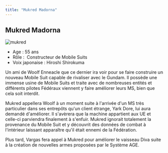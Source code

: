 ```yaml
---
title: "Mukred Madorna"
---
```


Mukred Madorna
--------------

![mukred](/images/stories/saga/gundamage/persos/mukred.png)
- Age : 55 ans  
- Rôle :  Constructeur de Mobile Suits  
- Voix japonaise : Hiroshi Shirokuma


Un ami de Woolf Enneacle que ce dernier ira voir pour se faire construire un nouveau Mobile Suit capable de rivaliser avec le Gundam. Il possède une immense usine de Mobile Suits et traite avec de nombreuses entités et différents pilotes Fédéraux viennent y faire améliorer leurs MS, bien que cela soit interdit. 


Mukred appellera Woolf à un moment suite à l'arrivée d'un MS très particulier dans ses entrepôts qu'un client étrange, Yark Dore, lui aura demandé d'améliorer. Il s'avèrera que la machine appartient aux UE et celle-ci parviendra finalement à s'enfuir. Mukred ignorait totalement la provenance du Mobile Suit et y découvrit des données de combat à l'intérieur laissant apparaître qu'il était ennemi de la Fédération.


Plus tard, Vargas fera appel à Mukred pour améliorer le vaisseau Diva suite à la création de nouvelles armes proposées par le Système AGE.  

